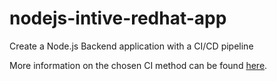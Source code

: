 # nodejs-intive-redhat-app

Create a Node.js Backend application with a CI/CD pipeline

More information on the chosen CI method can be found [here](https://github.com/intive-RedHat-Devex-demo/nodejs-intive-redhat-app/blob/main/CI.md).
